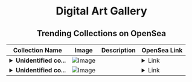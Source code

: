<div align="center">

# Digital Art Gallery

## Trending Collections on OpenSea

| Collection Name                       | Image                                                                                     | Description                       | OpenSea Link                                                                                          |
|---------------------------------------|-------------------------------------------------------------------------------------------|-----------------------------------|--------------------------------------------------------------------------------------------------------|
| **<details><summary>Unidentified co...</summary>Unidentified contract f37b1deb-b5ca-40b6-aefb-4125e0ca8bbe</details>** | ![Image](https://i.seadn.io/s/raw/files/017a61ef6fc52ccb267bda798d7334ea.png?w=500&auto=format?w=200&auto=format) |  | <details><summary>Link</summary>[Unidentified contract f37b1deb-b5ca-40b6-aefb-4125e0ca8bbe](https://opensea.io/collection/unidentified-contract-f37b1deb-b5ca-40b6-aefb-4125)</details> |
| **<details><summary>Unidentified co...</summary>Unidentified contract 93c019c3-17a7-4a2a-b1a2-4a8a98c711f3</details>** | ![Image](https://i.seadn.io/s/raw/files/017a61ef6fc52ccb267bda798d7334ea.png?w=500&auto=format?w=200&auto=format) |  | <details><summary>Link</summary>[Unidentified contract 93c019c3-17a7-4a2a-b1a2-4a8a98c711f3](https://opensea.io/collection/unidentified-contract-93c019c3-17a7-4a2a-b1a2-4a8a)</details> |

</div>